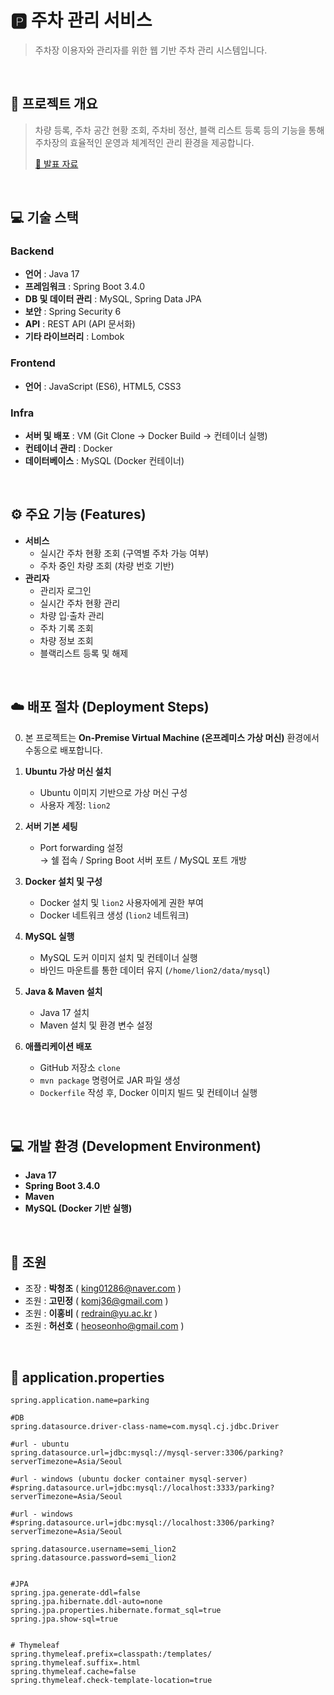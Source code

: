 
# 🅿️ 주차 관리 서비스
> 주차장 이용자와 관리자를 위한 웹 기반 주차 관리 시스템입니다.  

<br>

## 📌 프로젝트 개요
> 차량 등록, 주차 공간 현황 조회, 주차비 정산, 블랙 리스트 등록 등의 기능을 통해 주차장의 효율적인 운영과 체계적인 관리 환경을 제공합니다.
> 
> [📄 발표 자료](https://github.com/Cloud-Engineering2/project1-team2/blob/main/%ED%94%84%EB%A1%9C%EC%A0%9D%ED%8A%B81%20-%202%ED%8C%80%20%EC%82%B0%EC%B6%9C%EB%AC%BC%20-%20%EC%B5%9C%EC%A2%85.pdf)

<br>

## 💻 기술 스택
### Backend
- **언어** : Java 17  
- **프레임워크** : Spring Boot 3.4.0
- **DB 및 데이터 관리** : MySQL, Spring Data JPA
- **보안** : Spring Security 6
- **API** : REST API (API 문서화)
- **기타 라이브러리** : Lombok

### Frontend
- **언어** : JavaScript (ES6), HTML5, CSS3

### Infra
- **서버 및 배포** : VM (Git Clone → Docker Build → 컨테이너 실행)  
- **컨테이너 관리** : Docker  
- **데이터베이스** : MySQL (Docker 컨테이너)  

<br>

## ⚙️ 주요 기능 (Features)
- **서비스**
  - 실시간 주차 현황 조회 (구역별 주차 가능 여부)
  - 주차 중인 차량 조회 (차량 번호 기반)
- **관리자**
  - 관리자 로그인
  - 실시간 주차 현황 관리
  - 차량 입·출차 관리
  - 주차 기록 조회
  - 차량 정보 조회
  - 블랙리스트 등록 및 해제
  
<br>

## ☁️ 배포 절차 (Deployment Steps)
0. 본 프로젝트는 **On-Premise Virtual Machine (온프레미스 가상 머신)** 환경에서 수동으로 배포합니다.

1. **Ubuntu 가상 머신 설치**
   - Ubuntu 이미지 기반으로 가상 머신 구성
   - 사용자 계정: `lion2`

2. **서버 기본 세팅**
   - Port forwarding 설정  
     → 쉘 접속 / Spring Boot 서버 포트 / MySQL 포트 개방

3. **Docker 설치 및 구성**
   - Docker 설치 및 `lion2` 사용자에게 권한 부여
   - Docker 네트워크 생성 (`lion2` 네트워크)

4. **MySQL 실행**
   - MySQL 도커 이미지 설치 및 컨테이너 실행
   - 바인드 마운트를 통한 데이터 유지 (`/home/lion2/data/mysql`)

5. **Java & Maven 설치**
   - Java 17 설치
   - Maven 설치 및 환경 변수 설정

6. **애플리케이션 배포**
   - GitHub 저장소 `clone`
   - `mvn package` 명령어로 JAR 파일 생성
   - `Dockerfile` 작성 후, Docker 이미지 빌드 및 컨테이너 실행

<br>

## 💻 개발 환경 (Development Environment)
- **Java 17**  
- **Spring Boot 3.4.0**  
- **Maven**
- **MySQL (Docker 기반 실행)**  

<br>

## 👥 조원
- 조장 : **박청조** ( king01286@naver.com )
- 조원 : **고민정** ( komj36@gmail.com )
- 조원 : **이홍비** ( redrain@yu.ac.kr )
- 조원 : **허선호** ( heoseonho@gmail.com )

<br>

## 📄 application.properties

```
spring.application.name=parking

#DB
spring.datasource.driver-class-name=com.mysql.cj.jdbc.Driver

#url - ubuntu
spring.datasource.url=jdbc:mysql://mysql-server:3306/parking?serverTimezone=Asia/Seoul

#url - windows (ubuntu docker container mysql-server)
#spring.datasource.url=jdbc:mysql://localhost:3333/parking?serverTimezone=Asia/Seoul

#url - windows
#spring.datasource.url=jdbc:mysql://localhost:3306/parking?serverTimezone=Asia/Seoul

spring.datasource.username=semi_lion2
spring.datasource.password=semi_lion2


#JPA
spring.jpa.generate-ddl=false
spring.jpa.hibernate.ddl-auto=none
spring.jpa.properties.hibernate.format_sql=true
spring.jpa.show-sql=true


# Thymeleaf
spring.thymeleaf.prefix=classpath:/templates/
spring.thymeleaf.suffix=.html
spring.thymeleaf.cache=false
spring.thymeleaf.check-template-location=true

```
